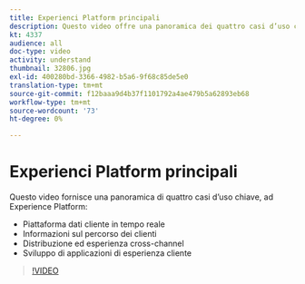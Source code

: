 ```yaml
---
title: Experienci Platform principali
description: Questo video offre una panoramica dei quattro casi d’uso chiave di Adobe Experience Platform&mdash;piattaforma dati cliente in tempo reale, informazioni sul percorso del cliente, esperienza di consegna e cross-channel e sviluppo delle applicazioni di customer experience.
kt: 4337
audience: all
doc-type: video
activity: understand
thumbnail: 32806.jpg
exl-id: 400280bd-3366-4982-b5a6-9f68c85de5e0
translation-type: tm+mt
source-git-commit: f12baaa9d4b37f1101792a4ae479b5a62893eb68
workflow-type: tm+mt
source-wordcount: '73'
ht-degree: 0%

---
```


# Experienci Platform principali

Questo video fornisce una panoramica di quattro casi d’uso chiave, ad Experience Platform:

* Piattaforma dati cliente in tempo reale
* Informazioni sul percorso dei clienti
* Distribuzione ed esperienza cross-channel
* Sviluppo di applicazioni di esperienza cliente

>[!VIDEO](https://video.tv.adobe.com/v/32806?quality=12&learn=on)
